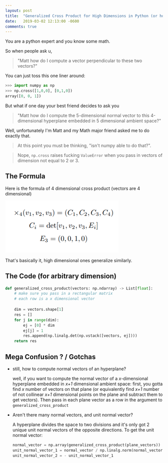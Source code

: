 ```yaml
---
layout: post
title:  "Generalized Cross Product for High Dimensions in Python (or how to compute high dimensional normal vectors)"
date:   2019-03-02 12:13:00 -0600
comments: true
---
```



You are a python expert and you know some math.

So when people ask u, 

> "Matt how do I compute a vector perpendicular to these two vectors?"

You can just toss this one liner around:

```python
>>> import numpy as np
>>> np.cross([1,0,0], [0,1,0])
array([0, 0, 1])
```


But what if one day your best friend decides to ask you
 > "Matt how do I compute the 5-dimensional normal vector to this 4-dimensional hyperplane embedded in 5 dimensional ambient space?"


Well, unfortunately I'm Matt and my Math major friend asked me to do exactly that.

> At this point you must be thinking, "isn't numpy able to do that?".

> Nope, `np.cross` raises fucking `ValueError` when you pass in vectors of dimension not equal to 2 or 3.



## The Formula

Here is the formula of 4 dimensional cross product (vectors are 4 dimensional)


![formula for 4 dimensional cross product](/assets/four-dim-cross.png)

That's basically it, high dimensional ones generalize similarly.

## The Code (for arbitrary dimension)

```python
def generalized_cross_product(vectors: np.ndarray) -> List[float]:
    # make sure you pass in a rectangular matrix
    # each row is a x dimensional vector
    
    dim = vectors.shape[1]
    res = []
    for j in range(dim):
        ej = [0] * dim
        ej[j] = 1
        res.append(np.linalg.det(np.vstack([vectors, ej])))
    return res
```

## Mega Confusion ? / Gotchas

- still, how to compute normal vectors of an hyperplane?
    
    well, if you want to compute the normal vector of a _x_-dimensional hyperplane embedded in _x+1_ dimensional ambient space: 
    first, you gotta find _x_ number of vectors on that plane (or equivalently find _x+1_ number of not collinear _x+1_ dimensional points on the plane and subtract them to get vectors).
    Then pass in each plane vector as a row in the argument to `generalized_cross_product`
    
- Aren't there many normal vectors, and unit normal vector?

    A hyperplane divides the space to two divisions and it's only got 2 unique unit normal vectors of the opposite directions. To get
    the unit normal vector:
    
    ```python
    normal_vector = np.array(generalized_cross_product(plane_vectors))
    unit_normal_vector_1 = normal_vector / np.linalg.norm(normal_vector)
    unit_normal_vector_2 = - unit_normal_vector_1
    ```

    